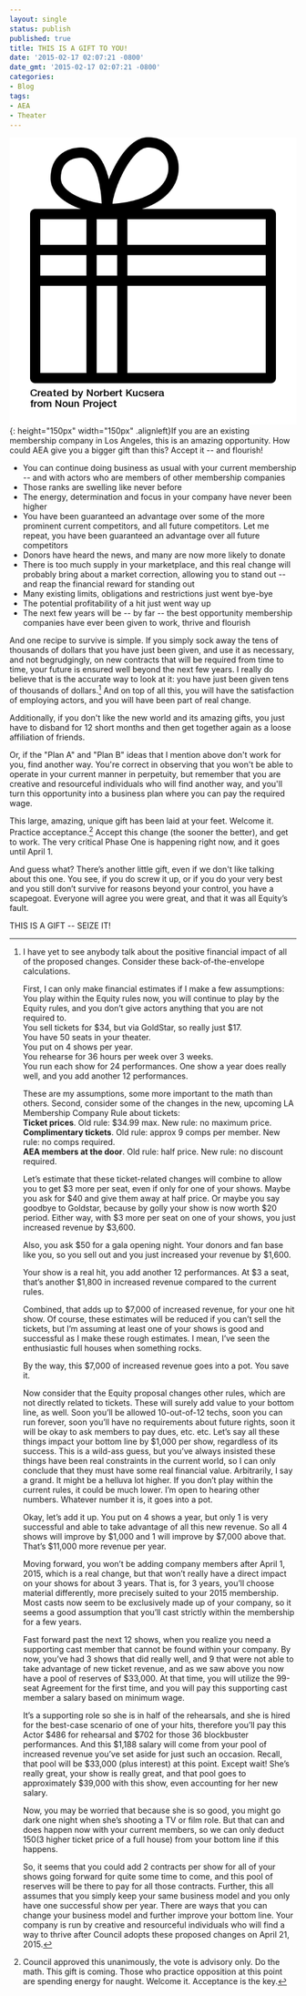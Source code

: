 ```yaml
---
layout: single
status: publish
published: true
title: THIS IS A GIFT TO YOU!
date: '2015-02-17 02:07:21 -0800'
date_gmt: '2015-02-17 02:07:21 -0800'
categories:
- Blog
tags:
- AEA
- Theater
---
```

![gift box by Norbert Kucsera from the Noun Project](/assets/images/noun_74172_cc.png){: height="150px" width="150px" .alignleft}If you are an existing membership company in Los Angeles, this is an amazing opportunity. How could AEA give you a bigger gift than this? Accept it -- and flourish!

*   You can continue doing business as usual with your current membership -- and with actors who are members of other membership companies
*   Those ranks are swelling like never before
*   The energy, determination and focus in your company have never been higher
*   You have been guaranteed an advantage over some of the more prominent current competitors, and all future competitors. Let me repeat, you have been guaranteed an advantage over all future competitors
*   Donors have heard the news, and many are now more likely to donate
*   There is too much supply in your marketplace, and this real change will probably bring about a market correction, allowing you to stand out -- and reap the financial reward for standing out
*   Many existing limits, obligations and restrictions just went bye-bye
*   The potential profitability of a hit just went way up
*   The next few years will be -- by far -- the best opportunity membership companies have ever been given to work, thrive and flourish

And one recipe to survive is simple. If you simply sock away the tens of thousands of dollars that you have just been given, and use it as necessary, and not begrudgingly, on new contracts that will be required from time to time, your future is ensured well beyond the next few years. I really do believe that is the accurate way to look at it: you have just been given tens of thousands of dollars.[^1] And on top of all this, you will have the satisfaction of employing actors, and you will have been part of real change.

Additionally, if you don't like the new world and its amazing gifts, you just have to disband for 12 short months and then get together again as a loose affiliation of friends.

Or, if the "Plan A" and "Plan B" ideas that I mention above don't work for you, find another way. You're correct in observing that you won't be able to operate in your current manner in perpetuity, but remember that you are creative and resourceful individuals who will find another way, and you'll turn this opportunity into a business plan where you can pay the required wage.

This large, amazing, unique gift has been laid at your feet. Welcome it. Practice acceptance.[^2] Accept this change (the sooner the better), and get to work. The very critical Phase One is happening right now, and it goes until April 1.

And guess what? There’s another little gift, even if we don't like talking about this one. You see, if you do screw it up, or if you do your very best and you still don’t survive for reasons beyond your control, you have a scapegoat. Everyone will agree you were great, and that it was all Equity’s fault.

THIS IS A GIFT -- SEIZE IT!

[^2]: Council approved this unanimously, the vote is advisory only. Do the math. This gift is coming. Those who practice opposition at this point are spending energy for naught. Welcome it. Acceptance is the key.

[^1]:
    I have yet to see anybody talk about the positive financial impact of all of the proposed changes. Consider these back-of-the-envelope calculations.

    First, I can only make financial estimates if I make a few assumptions:  
    You play within the Equity rules now, you will continue to play by the Equity rules, and you don’t give actors anything that you are not required to.  
    You sell tickets for $34, but via GoldStar, so really just $17.  
    You have 50 seats in your theater.  
    You put on 4 shows per year.  
    You rehearse for 36 hours per week over 3 weeks.  
    You run each show for 24 performances. One show a year does really well, and you add another 12 performances.

    These are my assumptions, some more important to the math than others. Second, consider some of the changes in the new, upcoming LA Membership Company Rule about tickets:  
    **Ticket prices**. Old rule: $34.99 max. New rule: no maximum price.  
    **Complimentary tickets**. Old rule: approx 9 comps per member. New rule: no comps required.  
    **AEA members at the door**. Old rule: half price. New rule: no discount required.

    Let’s estimate that these ticket-related changes will combine to allow you to get $3 more per seat, even if only for one of your shows. Maybe you ask for $40 and give them away at half price. Or maybe you say goodbye to Goldstar, because by golly your show is now worth $20 period. Either way, with $3 more per seat on one of your shows, you just increased revenue by $3,600.

    Also, you ask $50 for a gala opening night. Your donors and fan base like you, so you sell out and you just increased your revenue by $1,600.

    Your show is a real hit, you add another 12 performances. At $3 a seat, that’s another $1,800 in increased revenue compared to the current rules.

    Combined, that adds up to $7,000 of increased revenue, for your one hit show. Of course, these estimates will be reduced if you can’t sell the tickets, but I’m assuming at least one of your shows is good and successful as I make these rough estimates. I mean, I’ve seen the enthusiastic full houses when something rocks.

    By the way, this $7,000 of increased revenue goes into a pot. You save it.

    Now consider that the Equity proposal changes other rules, which are not directly related to tickets. These will surely add value to your bottom line, as well. Soon you’ll be allowed 10-out-of-12 techs, soon you can run forever, soon you’ll have no requirements about future rights, soon it will be okay to ask members to pay dues, etc. etc. Let’s say all these things impact your bottom line by $1,000 per show, regardless of its success. This is a wild-ass guess, but you’ve always insisted these things have been real constraints in the current world, so I can only conclude that they must have some real financial value. Arbitrarily, I say a grand. It might be a helluva lot higher. If you don’t play within the current rules, it could be much lower. I’m open to hearing other numbers. Whatever number it is, it goes into a pot.

    Okay, let’s add it up. You put on 4 shows a year, but only 1 is very successful and able to take advantage of all this new revenue. So all 4 shows will improve by $1,000 and 1 will improve by $7,000 above that. That’s $11,000 more revenue per year.

    Moving forward, you won’t be adding company members after April 1, 2015, which is a real change, but that won’t really have a direct impact on your shows for about 3 years. That is, for 3 years, you’ll choose material differently, more precisely suited to your 2015 membership. Most casts now seem to be exclusively made up of your company, so it seems a good assumption that you’ll cast strictly within the membership for a few years.

    Fast forward past the next 12 shows, when you realize you need a supporting cast member that cannot be found within your company. By now, you’ve had 3 shows that did really well, and 9 that were not able to take advantage of new ticket revenue, and as we saw above you now have a pool of reserves of $33,000\. At that time, you will utilize the 99-seat Agreement for the first time, and you will pay this supporting cast member a salary based on minimum wage.

    It’s a supporting role so she is in half of the rehearsals, and she is hired for the best-case scenario of one of your hits, therefore you’ll pay this Actor $486 for rehearsal and $702 for those 36 blockbuster performances. And this $1,188 salary will come from your pool of increased revenue you’ve set aside for just such an occasion. Recall, that pool will be $33,000 (plus interest) at this point. Except wait! She’s really great, your show is really great, and that pool goes to approximately $39,000 with this show, even accounting for her new salary.

    Now, you may be worried that because she is so good, you might go dark one night when she’s shooting a TV or film role. But that can and does happen now with your current members, so we can only deduct $150 ($3 higher ticket price of a full house) from your bottom line if this happens.

    So, it seems that you could add 2 contracts per show for all of your shows going forward for quite some time to come, and this pool of reserves will be there to pay for all those contracts. Further, this all assumes that you simply keep your same business model and you only have one successful show per year. There are ways that you can change your business model and further improve your bottom line. Your company is run by creative and resourceful individuals who will find a way to thrive after Council adopts these proposed changes on April 21, 2015.

